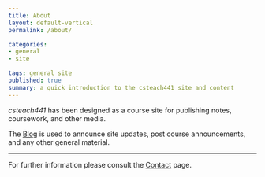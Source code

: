 ```yaml
---
title: About
layout: default-vertical
permalink: /about/

categories:
- general
- site

tags: general site
published: true
summary: a quick introduction to the csteach441 site and content
---
```


*csteach441* has been designed as a course site for publishing notes, coursework, and other media.  

The [Blog](/blog) is used to announce site updates, post course announcements, and any other general material.

***

For further information please consult the [Contact](/contact) page.  

